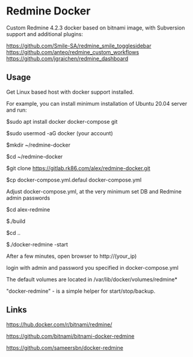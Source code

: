 # Redmine Docker

Custom Redmine 4.2.3 docker based on bitnami image, with Subversion support and additional plugins:

https://github.com/Smile-SA/redmine_smile_togglesidebar
https://github.com/anteo/redmine_custom_workflows
https://github.com/jgraichen/redmine_dashboard

## Usage

Get Linux based host with docker support installed.

For example, you can install minimum installation of Ubuntu 20.04 server and run:

$sudo apt install docker docker-compose git

$sudo usermod -aG docker (your account)

$mkdir ~/redmine-docker

$cd ~/redmine-docker

$git clone https://gitlab.rk86.com/alex/redmine-docker.git

$cp docker-compose.yml.defaul docker-compose.yml

Adjust docker-compose.yml, at the very minimum set DB and Redmine admin passwords 

$cd alex-redmine

$./build

$cd ..

$./docker-redmine -start

After a few minutes, open browser to http://(your_ip)

login with admin and password you specified in docker-compose.yml

The default volumes are located in /var/lib/docker/volumes/redmine*

"docker-redmine" - is a simple helper for start/stop/backup.

## Links
https://hub.docker.com/r/bitnami/redmine/

https://github.com/bitnami/bitnami-docker-redmine

https://github.com/sameersbn/docker-redmine
